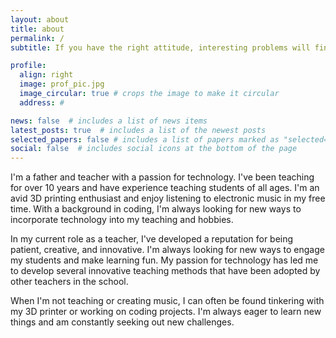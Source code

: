 ```yaml
---
layout: about
title: about
permalink: /
subtitle: If you have the right attitude, interesting problems will find you.

profile:
  align: right
  image: prof_pic.jpg
  image_circular: true # crops the image to make it circular
  address: #

news: false  # includes a list of news items
latest_posts: true  # includes a list of the newest posts
selected_papers: false # includes a list of papers marked as "selected={true}"
social: false  # includes social icons at the bottom of the page
---
```


I'm a father and teacher with a passion for technology. I've been teaching for over 10 years and have experience teaching students of all ages. I'm an avid 3D printing enthusiast and enjoy listening to electronic music in my free time. With a background in coding, I'm always looking for new ways to incorporate technology into my teaching and hobbies.

In my current role as a teacher, I've developed a reputation for being patient, creative, and innovative. I'm always looking for new ways to engage my students and make learning fun. My passion for technology has led me to develop several innovative teaching methods that have been adopted by other teachers in the school.

When I'm not teaching or creating music, I can often be found tinkering with my 3D printer or working on coding projects. I'm always eager to learn new things and am constantly seeking out new challenges.
